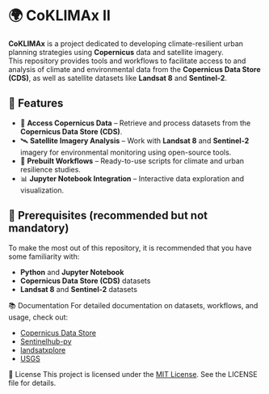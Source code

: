 # 🌍 CoKLIMAx II

**CoKLIMAx** is a project dedicated to developing climate-resilient urban planning strategies using **Copernicus** data and satellite imagery.  
This repository provides tools and workflows to facilitate access to and analysis of climate and environmental data from the **Copernicus Data Store (CDS)**, as well as satellite datasets like **Landsat 8** and **Sentinel-2**.

## 🚀 Features

- 📡 **Access Copernicus Data** – Retrieve and process datasets from the **Copernicus Data Store (CDS)**.
- 🛰️ **Satellite Imagery Analysis** – Work with **Landsat 8** and **Sentinel-2** imagery for environmental monitoring using open-source tools.
- 🔧 **Prebuilt Workflows** – Ready-to-use scripts for climate and urban resilience studies.
- 📊 **Jupyter Notebook Integration** – Interactive data exploration and visualization.

## 📌 Prerequisites (recommended but not mandatory)

To make the most out of this repository, it is recommended that you have some familiarity with:

- **Python** and **Jupyter Notebook**
- **Copernicus Data Store (CDS)** datasets
- **Landsat 8** and **Sentinel-2** datasets

📚 Documentation
For detailed documentation on datasets, workflows, and usage, check out:

- [Copernicus Data Store](https://cds.climate.copernicus.eu/user-guide)
- [Sentinelhub-py](https://sentinelhub-py.readthedocs.io/en/latest/index.html)
- [landsatxplore](https://github.com/yannforget/landsatxplore)
- [USGS](https://m2m.cr.usgs.gov/api/docs/json/)

📜 License
This project is licensed under the [MIT License](./LICENSE). See the LICENSE file for details.
